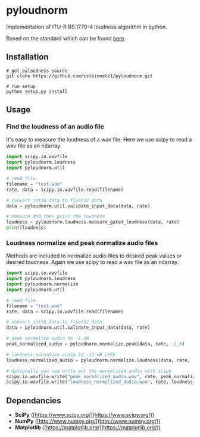 # pyloudnorm
Implementation of ITU-R BS.1770-4 loudness algorithm in python. 

Based on the standard which can be found [here](https://www.itu.int/dms_pubrec/itu-r/rec/bs/R-REC-BS.1770-4-201510-I!!PDF-E.pdf).

## Installation
```
# get pyloudness source
git clone https://github.com/csteinmetz1/pyloudnorm.git

# run setup
python setup.py install
```
## Usage

### Find the loudness of an audio file
It's easy to measure the loudness of a wav file. 
Here we use scipy to read a wav file as an ndarray.
```python
import scipy.io.wavfile
import pyloudnorm.loudness
import pyloudnorm.util

# read file 
filename = "test.wav"
rate, data = scipy.io.wavfile.read(filename)

# convert int16 data to float32 data
data = pyloudnorm.util.validate_input_data(data, rate)

# measure and then print the loudness
loudness = pyloudnorm.loudness.measure_gated_loudness(data, rate)
print(loudness)
```

### Loudness normalize and peak normalize audio files
Methods are included to normalize audio files to desired peak values or desired loudness.
Again we use scipy to read a wav file as an ndarray.
```python
import scipy.io.wavfile
import pyloudnorm.loudness
import pyloudnorm.normalize
import pyloudnorm.util

# read file 
filename = "test.wav"
rate, data = scipy.io.wavfile.read(filename)

# convert int16 data to float32 data
data = pyloudnorm.util.validate_input_data(data, rate)

# peak normalize audio to -1 dB
peak_normalized_audio = pyloudnorm.normalize.peak(data, rate, -1.0)

# loudness normalize audio to -12 dB LKFS
loudness_normalized_audio = pyloudnorm.normalize.loudness(data, rate, -12)

# Optionally you can write out the normalized audio with scipy
scipy.io.wavfile.write("peak_normalized_audio.wav", rate, peak_normalized_audio)
scipy.io.wavfile.write("loudness_normalized_audio.wav", rate, loudness_normalized_audio)
```

## Dependancies
- **SciPy** ([https://www.scipy.org/](https://www.scipy.org/))
- **NumPy** ([http://www.numpy.org/](http://www.numpy.org/))
- **Matplotlib** ([https://matplotlib.org/](https://matplotlib.org/))
